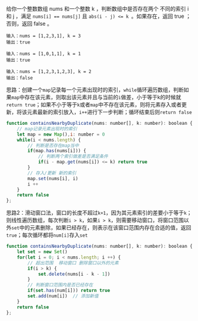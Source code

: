 给你一个整数数组 nums 和一个整数 k ，判断数组中是否存在两个 不同的索引 i 和 j ，满足 `nums[i] == nums[j]` 且 `abs(i - j) <= k `。如果存在，返回 true ；否则，返回 false 。

```
输入：nums = [1,2,3,1], k = 3
输出：true

输入：nums = [1,0,1,1], k = 1
输出：true

输入：nums = [1,2,3,1,2,3], k = 2
输出：false
```

思路：创建一个`map`记录每一个元素出现时的索引，`while`循环遍历数组，判断如果`map`中存在该元素，则取出该元素并且与当前的`i`做差，小于等于k的时候就`return true`；如果不小于等于`k`或者`map`中不存在该元素，则将元素存入或者更新，将该元素最新的索引放入，`i++`进行下一步判断；循环结束后则`return false`

```js
function containsNearbyDuplicate(nums: number[], k: number): boolean {
    // map记录元素出现时的索引
    let map = new Map(),i: number = 0
    while(i < nums.length) {
        // 判断是否存在map当中
        if(map.has(nums[i])) {
            // 判断两个索引做差是否满足条件
            if(i - map.get(nums[i]) <= k) return true
        }
        // 存入/更新 新的索引
        map.set(nums[i], i)
        i ++
    }
    return false
};
```

思路2：滑动窗口法，窗口的长度不超过`k+1`，因为其元素索引的差要小于等于`k`；则线性遍历数组，每次判断`i > k`，如果`i > k`，则需要移动窗口，将窗口范围以外`set`中的元素删除，如果已经存在，则表示在该窗口范围内存在合适的值，返回`true`；每次循环都将`num[i]`存入`set`

```js
function containsNearbyDuplicate(nums: number[], k: number): boolean {
    let set = new Set()
    for(let i = 0; i < nums.length; i ++) {
        // 超出范围  移动窗口 删除窗口以外的元素
        if(i > k) {
            set.delete(nums[i - k - 1])
        }
        // 判断窗口范围内是否已经存在
        if(set.has(num[i])) return true
        set.add(num[i])  // 添加新值
    }
    return false
};
```

